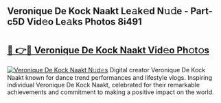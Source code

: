 ## Veronique De Kock Naakt Le𝚊k𝚎d N𝚞𝚍e - Part-c5D Vid𝚎o Le𝚊ks Photos 8i491

# <h2><a href="http://fb89n9l.evod.top/?m=Veronique+De+Kock+Naakt">🔗 👉🔴 Veronique De Kock Naakt Vid𝚎o Ph𝚘t𝚘s</a></h2>

[![Veronique De Kock Naakt N𝚞d𝚎s](https://i.imgur.com/8V9OHl7.gif)](http://fb89n9l.evod.top/?m=Veronique+De+Kock+Naakt)
Digital creator Veronique De Kock Naakt known for dance trend performances and lifestyle vlogs. Inspiring individual Veronique De Kock Naakt, celebrated for their remarkable achievements and commitment to making a positive impact on the world. 
